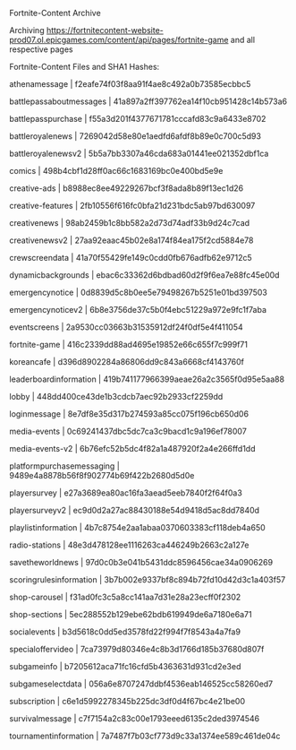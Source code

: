 Fortnite-Content Archive

Archiving https://fortnitecontent-website-prod07.ol.epicgames.com/content/api/pages/fortnite-game and all respective pages

Fortnite-Content Files and SHA1 Hashes:

athenamessage | f2eafe74f03f8aa91f4ae8c492a0b73585ecbbc5

battlepassaboutmessages | 41a897a2ff397762ea14f10cb951428c14b573a6

battlepasspurchase | f55a3d201f4377671781cccafd83c9a6433e8702

battleroyalenews | 7269042d58e80e1aedfd6afdf8b89e0c700c5d93

battleroyalenewsv2 | 5b5a7bb3307a46cda683a01441ee021352dbf1ca

comics | 498b4cbf1d28ff0ac66c1683169bc0e400bd5e9e

creative-ads | b8988ec8ee49229267bcf3f8ada8b89f13ec1d26

creative-features | 2fb10556f616fc0bfa21d231bdc5ab97bd630097

creativenews | 98ab2459b1c8bb582a2d73d74adf33b9d24c7cad

creativenewsv2 | 27aa92eaac45b02e8a174f84ea175f2cd5884e78

crewscreendata | 41a70f55429fe149c0cdd0fb676adfb62e9712c5

dynamicbackgrounds | ebac6c33362d6bdbad60d2f9f6ea7e88fc45e00d

emergencynotice | 0d8839d5c8b0ee5e79498267b5251e01bd397503

emergencynoticev2 | 6b8e3756de37c5b0f4ebc51229a972e9fc1f7aba

eventscreens | 2a9530cc03663b31535912df24f0df5e4f411054

fortnite-game | 416c2339dd88ad4695e19852e66c655f7c999f71

koreancafe | d396d8902284a86806dd9c843a6668cf4143760f

leaderboardinformation | 419b741177966399aeae26a2c3565f0d95e5aa88

lobby | 448dd400ce43de1b3cdcb7aec92b2933cf2259dd

loginmessage | 8e7df8e35d317b274593a85cc075f196cb650d06

media-events | 0c69241437dbc5dc7ca3c9bacd1c9a196ef78007

media-events-v2 | 6b76efc52b5dc4f82a1a487920f2a4e266ffd1dd

platformpurchasemessaging | 9489e4a8878b56f8f902774b69f422b2680d5d0e

playersurvey | e27a3689ea80ac16fa3aead5eeb7840f2f64f0a3

playersurveyv2 | ec9d0d2a27ac88430188e54d9418d5ac8dd7840d

playlistinformation | 4b7c8754e2aa1abaa0370603383cf118deb4a650

radio-stations | 48e3d478128ee1116263ca446249b2663c2a127e

savetheworldnews | 97d0c0b3e041b5431ddc8596456cae34a0906269

scoringrulesinformation | 3b7b002e9337bf8c894b72fd10d42d3c1a403f57

shop-carousel | f31ad0fc3c5a8cc141aa7d31e28a23ecff0f2302

shop-sections | 5ec288552b129ebe62bdb619949de6a7180e6a71

socialevents | b3d5618c0dd5ed3578fd22f994f7f8543a4a7fa9

specialoffervideo | 7ca73979d80346e4c8b3d1766d185b37680d807f

subgameinfo | b7205612aca71fc16cfd5b4363631d931cd2e3ed

subgameselectdata | 056a6e8707247ddbf4536eab146525cc58260ed7

subscription | c6e1d5992278345b225dc3df0d4f67bc4e21be00

survivalmessage | c7f7154a2c83c00e1793eeed6135c2ded3974546

tournamentinformation | 7a7487f7b03cf773d9c33a1374ee589c461de04c

